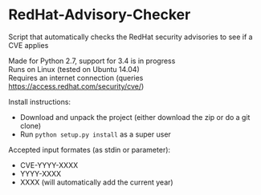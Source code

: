 # RedHat-Advisory-Checker
Script that automatically checks the RedHat security advisories to see if a CVE applies

Made for Python 2.7, support for 3.4 is in progress <br />
Runs on Linux (tested on Ubuntu 14.04) <br />
Requires an internet connection (queries https://access.redhat.com/security/cve/)

Install instructions:
 * Download and unpack the project (either download the zip or do a git clone)
 * Run `python setup.py install` as a super user

Accepted input formates (as stdin or parameter):
 * CVE-YYYY-XXXX
 * YYYY-XXXX
 * XXXX (will automatically add the current year)

